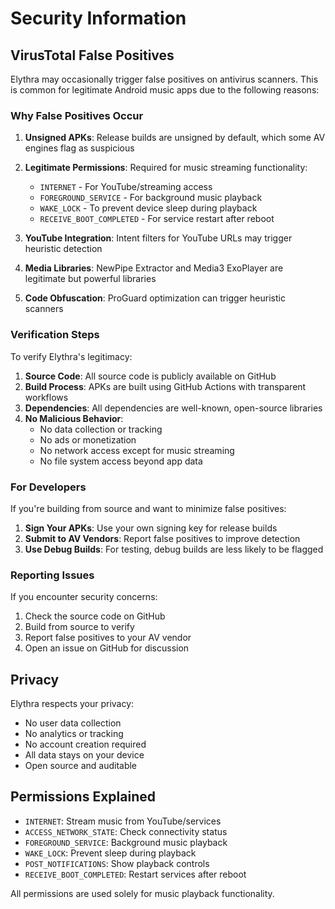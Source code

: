 # Security Information

## VirusTotal False Positives

Elythra may occasionally trigger false positives on antivirus scanners. This is common for legitimate Android music apps due to the following reasons:

### Why False Positives Occur

1. **Unsigned APKs**: Release builds are unsigned by default, which some AV engines flag as suspicious
2. **Legitimate Permissions**: Required for music streaming functionality:
   - `INTERNET` - For YouTube/streaming access
   - `FOREGROUND_SERVICE` - For background music playback
   - `WAKE_LOCK` - To prevent device sleep during playback
   - `RECEIVE_BOOT_COMPLETED` - For service restart after reboot

3. **YouTube Integration**: Intent filters for YouTube URLs may trigger heuristic detection
4. **Media Libraries**: NewPipe Extractor and Media3 ExoPlayer are legitimate but powerful libraries
5. **Code Obfuscation**: ProGuard optimization can trigger heuristic scanners

### Verification Steps

To verify Elythra's legitimacy:

1. **Source Code**: All source code is publicly available on GitHub
2. **Build Process**: APKs are built using GitHub Actions with transparent workflows
3. **Dependencies**: All dependencies are well-known, open-source libraries
4. **No Malicious Behavior**: 
   - No data collection or tracking
   - No ads or monetization
   - No network access except for music streaming
   - No file system access beyond app data

### For Developers

If you're building from source and want to minimize false positives:

1. **Sign Your APKs**: Use your own signing key for release builds
2. **Submit to AV Vendors**: Report false positives to improve detection
3. **Use Debug Builds**: For testing, debug builds are less likely to be flagged

### Reporting Issues

If you encounter security concerns:
1. Check the source code on GitHub
2. Build from source to verify
3. Report false positives to your AV vendor
4. Open an issue on GitHub for discussion

## Privacy

Elythra respects your privacy:
- No user data collection
- No analytics or tracking
- No account creation required
- All data stays on your device
- Open source and auditable

## Permissions Explained

- `INTERNET`: Stream music from YouTube/services
- `ACCESS_NETWORK_STATE`: Check connectivity status
- `FOREGROUND_SERVICE`: Background music playback
- `WAKE_LOCK`: Prevent sleep during playback
- `POST_NOTIFICATIONS`: Show playback controls
- `RECEIVE_BOOT_COMPLETED`: Restart services after reboot

All permissions are used solely for music playback functionality.